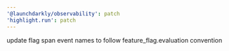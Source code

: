 ```yaml
---
'@launchdarkly/observability': patch
'highlight.run': patch
---
```


update flag span event names to follow feature_flag.evaluation convention

